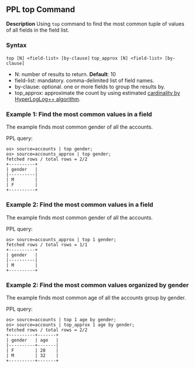## PPL top Command

**Description**
Using ``top`` command to find the most common tuple of values of all fields in the field list.


### Syntax
`top [N] <field-list> [by-clause]`
`top_approx [N] <field-list> [by-clause]`

* N: number of results to return. **Default**: 10
* field-list: mandatory. comma-delimited list of field names.
* by-clause: optional. one or more fields to group the results by.
* top_approx: approximate the count by using estimated [cardinality by HyperLogLog++ algorithm](https://spark.apache.org/docs/3.5.2/sql-ref-functions-builtin.html).

### Example 1: Find the most common values in a field

The example finds most common gender of all the accounts.

PPL query:

    os> source=accounts | top gender;
    os> source=accounts_approx | top gender;
    fetched rows / total rows = 2/2
    +----------+
    | gender   |
    |----------|
    | M        |
    | F        |
    +----------+

### Example 2: Find the most common values in a field

The example finds most common gender of all the accounts.

PPL query:

    os> source=accounts_approx | top 1 gender;
    fetched rows / total rows = 1/1
    +----------+
    | gender   |
    |----------|
    | M        |
    +----------+

### Example 2: Find the most common values organized by gender

The example finds most common age of all the accounts group by gender.

PPL query:

    os> source=accounts | top 1 age by gender;
    os> source=accounts | top_approx 1 age by gender;
    fetched rows / total rows = 2/2
    +----------+-------+
    | gender   | age   |
    |----------+-------|
    | F        | 28    |
    | M        | 32    |
    +----------+-------+

